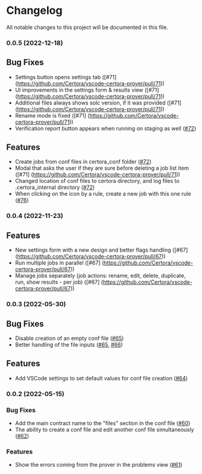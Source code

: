 # Changelog

All notable changes to this project will be documented in this file.

### 0.0.5 (2022-12-18)

## Bug Fixes

* Settings button opens settings tab ([#71] (https://github.com/Certora/vscode-certora-prover/pull/71))
* UI improvements in the settings form & results view ([#71] (https://github.com/Certora/vscode-certora-prover/pull/71))
* Additional files always shows solc version, if it was provided ([#71] (https://github.com/Certora/vscode-certora-prover/pull/71))
* Rename mode is fixed ([#71] (https://github.com/Certora/vscode-certora-prover/pull/71))
* Verification report button appears when running on staging as well ([#72]((https://github.com/Certora/vscode-certora-prover/pull/72)))

## Features

* Create jobs from conf files in certora_conf folder ([#72](https://github.com/Certora/vscode-certora-prover/pull/72))
* Modal that asks the user if they are sure before deleting a job list item ([#71] (https://github.com/Certora/vscode-certora-prover/pull/71))
* Changed location of conf files to certora directory, and log files to .certora_internal directory ([#72](https://github.com/Certora/vscode-certora-prover/pull/72))
* When clicking on the icon by a rule, create a new job with this one rule ([#76](https://github.com/Certora/vscode-certora-prover/pull/76))

### 0.0.4 (2022-11-23)

## Features 

* New settings form with a new design and better flags handling ([#67] (https://github.com/Certora/vscode-certora-prover/pull/67))
* Run multiple jobs in parallel ([#67] (https://github.com/Certora/vscode-certora-prover/pull/67))
* Manage jobs separately (job actions: rename, edit, delete, duplicate, run, show results - per job) ([#67] (https://github.com/Certora/vscode-certora-prover/pull/67))

### 0.0.3 (2022-05-30)

## Bug Fixes

* Disable creation of an empty conf file ([#65](https://github.com/Certora/vscode-certora-prover/pull/65))
* Better handling of the file inputs ([#65](https://github.com/Certora/vscode-certora-prover/pull/65), [#66](https://github.com/Certora/vscode-certora-prover/pull/66))

## Features

* Add VSCode settings to set default values for conf file creation ([#64](https://github.com/Certora/vscode-certora-prover/pull/64))

### 0.0.2 (2022-05-15)

### Bug Fixes

* Add the main contract name to the "files" section in the conf file ([#60](https://github.com/Certora/vscode-certora-prover/pull/60))
* The ability to create a conf file and edit another conf file simultaneously ([#62](https://github.com/Certora/vscode-certora-prover/pull/62))

### Features

* Show the errors coming from the  prover in the problems view ([#61](https://github.com/Certora/vscode-certora-prover/pull/61))
